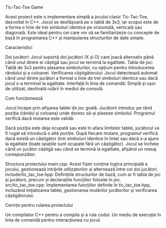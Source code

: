 Tic-Tac-Toe Game

Acest proiect este o implementare simplă a jocului clasic Tic-Tac-Toe, dezvoltat în C++. Jocul se desfășoară pe o tablă de 3x3, iar scopul este de a forma o linie de trei simboluri identice pe orizontală, verticală sau diagonală. Este ideal pentru cei care vor să se familiarizeze cu concepte de bază în programarea C++ și manipularea structurilor de date simple.

Caracteristici

Doi jucători: Jocul suportă doi jucători (X și O) care joacă alternativ până când unul dintre ei câștigă sau jocul se termină la egalitate.
Tabla de joc: Tablă de 3x3 pentru plasarea simbolurilor, cu opțiuni pentru introducerea rândului și a coloanei.
Verificarea câștigătorului: Jocul detectează automat când unul dintre jucători a format o linie de trei simboluri identice sau dacă jocul s-a terminat la egalitate.
Interfață în linia de comandă: Simplă și ușor de utilizat, destinată rulării în mediul de consolă.

Cum funcționează

Jocul începe prin afișarea tablei de joc goală.
Jucătorii introduc pe rând poziția (rândul și coloana) unde doresc să-și plaseze simbolul.
Programul verifică dacă mutarea este validă:

Dacă poziția este deja ocupată sau este în afara limitelor tablei, jucătorul va fi rugat să introducă o altă poziție.
După fiecare mutare, programul verifică dacă există un câștigător (trei simboluri identice în linie) sau dacă s-a ajuns la egalitate (toate spațiile sunt ocupate fără un câștigător).
Jocul se încheie când un jucător câștigă sau când se termină la egalitate, afișând un mesaj corespunzător.

Structura proiectului main.cpp: Acest fișier conține logica principală a jocului, gestionează intrările utilizatorilor și alternează între cei doi jucători.
include/tic_tac_toe.hpp: Definițiile structurilor de bază, cum ar fi tabla de joc și jucătorii, precum și declarațiile funcțiilor folosite în joc.
src/tic_tac_toe.cpp: Implementarea funcțiilor definite în tic_tac_toe.hpp, incluzând inițializarea tablei, gestionarea mutărilor jucătorilor și verificarea câștigătorului.

Cerințe pentru rularea proiectului

Un compilator C++ pentru a compila și a rula codul.
Un mediu de execuție în linia de comandă pentru interacțiunea cu jocul.
